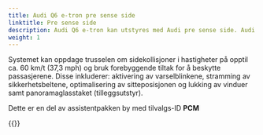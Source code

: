 ```yaml
---
title: Audi Q6 e-tron pre sense side
linktitle: Pre sense side
description: Audi Q6 e-tron kan utstyres med Audi pre sense side. Audi pre sense side reagerer ved en kollisjon fra siden. Den bruker blant annet radarsensorene til kryssingsassistenten til å beregne sannsynligheten for en ulykke med trafikk som nærmer seg fra siden.
weight: 1
---
```

Systemet kan oppdage trusselen om sidekollisjoner i hastigheter på opptil ca. 60 km/t (37,3 mph) og bruk forebyggende tiltak for å beskytte passasjerene. Disse inkluderer: aktivering av varselblinkene, stramming av sikkerhetsbeltene, optimalisering av sitteposisjonen og lukking av vinduer samt panoramaglasstaket (tilleggsutstyr).

Dette er en del av assistentpakken by med tilvalgs-ID **PCM**

{{<children description="true" />}}
